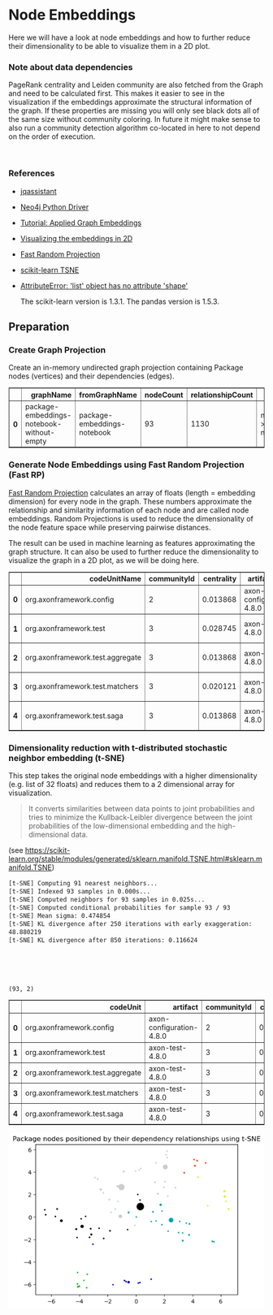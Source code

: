 # Node Embeddings

Here we will have a look at node embeddings and how to further reduce their dimensionality to be able to visualize them in a 2D plot. 

### Note about data dependencies

PageRank centrality and Leiden community are also fetched from the Graph and need to be calculated first.
This makes it easier to see in the visualization if the embeddings approximate the structural information of the graph.
If these properties are missing you will only see black dots all of the same size without community coloring.
In future it might make sense to also run a community detection algorithm co-located in here to not depend on the order of execution.

<br>  

### References
- [jqassistant](https://jqassistant.org)
- [Neo4j Python Driver](https://neo4j.com/docs/api/python-driver/current)
- [Tutorial: Applied Graph Embeddings](https://neo4j.com/developer/graph-data-science/applied-graph-embeddings)
- [Visualizing the embeddings in 2D](https://github.com/openai/openai-cookbook/blob/main/examples/Visualizing_embeddings_in_2D.ipynb)
- [Fast Random Projection](https://neo4j.com/docs/graph-data-science/current/machine-learning/node-embeddings/fastrp)
- [scikit-learn TSNE](https://scikit-learn.org/stable/modules/generated/sklearn.manifold.TSNE.html#sklearn.manifold.TSNE)
- [AttributeError: 'list' object has no attribute 'shape'](https://bobbyhadz.com/blog/python-attributeerror-list-object-has-no-attribute-shape)

    The scikit-learn version is 1.3.1.
    The pandas version is 1.5.3.






## Preparation

### Create Graph Projection

Create an in-memory undirected graph projection containing Package nodes (vertices) and their dependencies (edges).




<div>
<table border="1" class="dataframe">
  <thead>
    <tr style="text-align: right;">
      <th></th>
      <th>graphName</th>
      <th>fromGraphName</th>
      <th>nodeCount</th>
      <th>relationshipCount</th>
      <th>nodeFilter</th>
    </tr>
  </thead>
  <tbody>
    <tr>
      <th>0</th>
      <td>package-embeddings-notebook-without-empty</td>
      <td>package-embeddings-notebook</td>
      <td>93</td>
      <td>1130</td>
      <td>n.outgoingDependencies &gt; 0 OR n.incomingDepend...</td>
    </tr>
  </tbody>
</table>
</div>



### Generate Node Embeddings using Fast Random Projection (Fast RP)

[Fast Random Projection](https://neo4j.com/docs/graph-data-science/current/machine-learning/node-embeddings/fastrp) calculates an array of floats (length = embedding dimension) for every node in the graph. These numbers approximate the relationship and similarity information of each node and are called node embeddings. Random Projections is used to reduce the dimensionality of the node feature space while preserving pairwise distances.

The result can be used in machine learning as features approximating the graph structure. It can also be used to further reduce the dimensionality to visualize the graph in a 2D plot, as we will be doing here.




<div>
<table border="1" class="dataframe">
  <thead>
    <tr style="text-align: right;">
      <th></th>
      <th>codeUnitName</th>
      <th>communityId</th>
      <th>centrality</th>
      <th>artifactName</th>
      <th>embedding</th>
    </tr>
  </thead>
  <tbody>
    <tr>
      <th>0</th>
      <td>org.axonframework.config</td>
      <td>2</td>
      <td>0.013868</td>
      <td>axon-configuration-4.8.0</td>
      <td>[0.487490177154541, -0.02663792483508587, -0.0...</td>
    </tr>
    <tr>
      <th>1</th>
      <td>org.axonframework.test</td>
      <td>3</td>
      <td>0.028745</td>
      <td>axon-test-4.8.0</td>
      <td>[0.3865644931793213, 0.07838501036167145, 0.14...</td>
    </tr>
    <tr>
      <th>2</th>
      <td>org.axonframework.test.aggregate</td>
      <td>3</td>
      <td>0.013868</td>
      <td>axon-test-4.8.0</td>
      <td>[0.4814996123313904, 0.06861133873462677, 0.08...</td>
    </tr>
    <tr>
      <th>3</th>
      <td>org.axonframework.test.matchers</td>
      <td>3</td>
      <td>0.020121</td>
      <td>axon-test-4.8.0</td>
      <td>[0.37020933628082275, 0.06741377711296082, 0.1...</td>
    </tr>
    <tr>
      <th>4</th>
      <td>org.axonframework.test.saga</td>
      <td>3</td>
      <td>0.013868</td>
      <td>axon-test-4.8.0</td>
      <td>[0.46741437911987305, 0.13722361624240875, 0.0...</td>
    </tr>
  </tbody>
</table>
</div>



### Dimensionality reduction with t-distributed stochastic neighbor embedding (t-SNE)

This step takes the original node embeddings with a higher dimensionality (e.g. list of 32 floats) and
reduces them to a 2 dimensional array for visualization. 

> It converts similarities between data points to joint probabilities and tries to minimize the Kullback-Leibler divergence between the joint probabilities of the low-dimensional embedding and the high-dimensional data.

(see https://scikit-learn.org/stable/modules/generated/sklearn.manifold.TSNE.html#sklearn.manifold.TSNE)

    [t-SNE] Computing 91 nearest neighbors...
    [t-SNE] Indexed 93 samples in 0.000s...
    [t-SNE] Computed neighbors for 93 samples in 0.025s...
    [t-SNE] Computed conditional probabilities for sample 93 / 93
    [t-SNE] Mean sigma: 0.474854
    [t-SNE] KL divergence after 250 iterations with early exaggeration: 48.880219
    [t-SNE] KL divergence after 850 iterations: 0.116624





    (93, 2)






<div>
<table border="1" class="dataframe">
  <thead>
    <tr style="text-align: right;">
      <th></th>
      <th>codeUnit</th>
      <th>artifact</th>
      <th>communityId</th>
      <th>centrality</th>
      <th>x</th>
      <th>y</th>
    </tr>
  </thead>
  <tbody>
    <tr>
      <th>0</th>
      <td>org.axonframework.config</td>
      <td>axon-configuration-4.8.0</td>
      <td>2</td>
      <td>0.013868</td>
      <td>0.017230</td>
      <td>-0.006442</td>
    </tr>
    <tr>
      <th>1</th>
      <td>org.axonframework.test</td>
      <td>axon-test-4.8.0</td>
      <td>3</td>
      <td>0.028745</td>
      <td>-4.112144</td>
      <td>-6.228075</td>
    </tr>
    <tr>
      <th>2</th>
      <td>org.axonframework.test.aggregate</td>
      <td>axon-test-4.8.0</td>
      <td>3</td>
      <td>0.013868</td>
      <td>-4.138045</td>
      <td>-4.954972</td>
    </tr>
    <tr>
      <th>3</th>
      <td>org.axonframework.test.matchers</td>
      <td>axon-test-4.8.0</td>
      <td>3</td>
      <td>0.020121</td>
      <td>-4.014043</td>
      <td>-6.174185</td>
    </tr>
    <tr>
      <th>4</th>
      <td>org.axonframework.test.saga</td>
      <td>axon-test-4.8.0</td>
      <td>3</td>
      <td>0.013868</td>
      <td>-3.685473</td>
      <td>-5.659565</td>
    </tr>
  </tbody>
</table>
</div>




    
![png](NodeEmbeddings_files/NodeEmbeddings_18_0.png)
    

